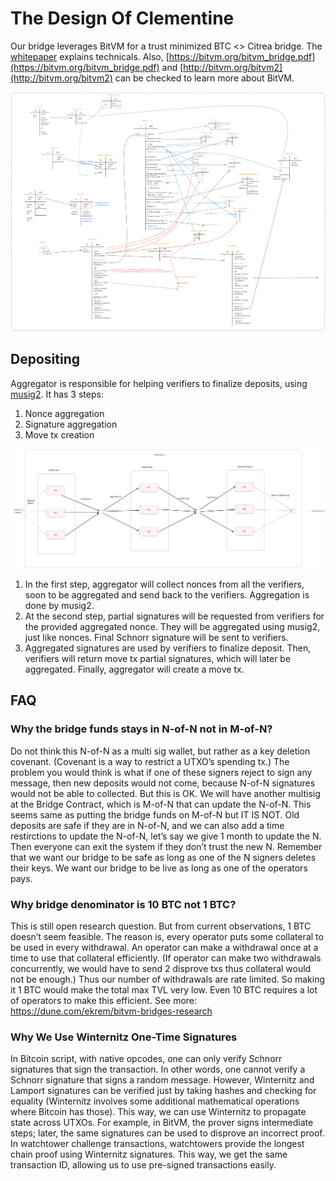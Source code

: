 # The Design Of Clementine

Our bridge leverages BitVM for a trust minimized BTC <> Citrea bridge. The
[whitepaper](https://citrea.xyz/clementine_whitepaper.pdf) explains technicals.
Also, [https://bitvm.org/bitvm_bridge.pdf](https://bitvm.org/bitvm_bridge.pdf)
and [http://bitvm.org/bitvm2](http://bitvm.org/bitvm2) can be checked to learn
more about BitVM.

![Clementine Tx Graph](images/clementine_diagram.png)

## Depositing

Aggregator is responsible for helping verifiers to finalize deposits, using
[musig2](https://github.com/bitcoin-core/secp256k1/blob/master/doc/musig.md#signing).
It has 3 steps:

1. Nonce aggregation
2. Signature aggregation
3. Move tx creation

![Move TX creation](images/move_tx_creation.png)

1. In the first step, aggregator will collect nonces from all the verifiers,
   soon to be aggregated and send back to the verifiers. Aggregation is done by
   musig2.
2. At the second step, partial signatures will be requested from verifiers for
   the provided aggregated nonce. They will be aggregated using musig2, just
   like nonces. Final Schnorr signature will be sent to verifiers.
3. Aggregated signatures are used by verifiers to finalize deposit. Then,
   verifiers will return move tx partial signatures, which will later be
   aggregated. Finally, aggregator will create a move tx.

## FAQ

### Why the bridge funds stays in N-of-N not in M-of-N?

Do not think this N-of-N as a multi sig wallet, but rather as a key deletion covenant. (Covenant is a way to restrict a UTXO’s spending tx.)
The problem you would think is what if one of these signers reject to sign any message, then new deposits would not come, because N-of-N signatures would not be able to collected. But this is OK. We will have another multisig at the Bridge Contract, which is M-of-N that can update the N-of-N. This seems same as putting the bridge funds on M-of-N but IT IS NOT. Old deposits are safe if they are in N-of-N, and we can also add a time restirctions to update the N-of-N, let’s say we give 1 month to update the N. Then everyone can exit the system if they don’t trust the new N. Remember that we want our bridge to be safe as long as one of the N signers deletes their keys. We want our bridge to be live as long as one of the operators pays.

### Why bridge denominator is 10 BTC not 1 BTC?

This is still open research question. But from current observations, 1 BTC doesn’t seem feasible. The reason is, every operator puts some collateral to be used in every withdrawal. An operator can make a withdrawal once at a time to use that collateral efficiently. (If operator can make two withdrawals concurrently, we would have to send 2 disprove txs thus collateral would not be enough.) Thus our number of withdrawals are rate limited. So making it 1 BTC would make the total max TVL very low. Even 10 BTC requires a lot of operators to make this efficient. See more: https://dune.com/ekrem/bitvm-bridges-research

### Why We Use Winternitz One-Time Signatures

In Bitcoin script, with native opcodes, one can only verify Schnorr signatures that sign the transaction. In other words, one cannot verify a Schnorr signature that signs a random message. However, Winternitz and Lamport signatures can be verified just by taking hashes and checking for equality (Winternitz involves some additional mathematical operations where Bitcoin has those).
This way, we can use Winternitz to propagate state across UTXOs. For example, in BitVM, the prover signs intermediate steps; later, the same signatures can be used to disprove an incorrect proof.
In watchtower challenge transactions, watchtowers provide the longest chain proof using Winternitz signatures. This way, we get the same transaction ID, allowing us to use pre-signed transactions easily.
